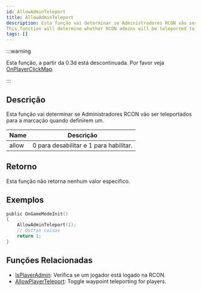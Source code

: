 ```yaml
---
id: AllowAdminTeleport
title: AllowAdminTeleport
description: Esta função vai determinar se Administradores RCON vão ser teleportados para a marcação quando definirem um. 
This function will determine whether RCON admins will be teleported to their waypoint when they set one.
tags: []
---
```


:::warning

Esta função, a partir da 0.3d está descontinuada. Por favor veja [OnPlayerClickMap](../callbacks/OnPlayerClickMap.md).

:::

## Descrição

Esta função vai determinar se Administradores RCON vão ser teleportados para a marcação quando definirem um.

| Name  | Descrição                     |
| ----- | ----------------------------- |
| allow | 0 para desabilitar e 1 para habilitar. |

## Retorno

Esta função não retorna nenhum valor específico.

## Exemplos

```c
public OnGameModeInit()
{
    AllowAdminTeleport(1);
    // Outras coisas
    return 1;
}
```

## Funções Relacionadas

- [IsPlayerAdmin](IsPlayerAdmin.md): Verifica se um jogador está logado na RCON. 
- [AllowPlayerTeleport](AllowPlayerTeleport.md): Toggle waypoint teleporting for players.